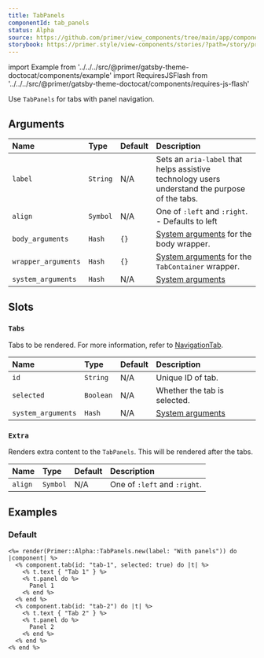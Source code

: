 ```yaml
---
title: TabPanels
componentId: tab_panels
status: Alpha
source: https://github.com/primer/view_components/tree/main/app/components/primer/alpha/tab_panels.rb
storybook: https://primer.style/view-components/stories/?path=/story/primer-alpha-tab-panels
---
```


import Example from '../../../src/@primer/gatsby-theme-doctocat/components/example'
import RequiresJSFlash from '../../../src/@primer/gatsby-theme-doctocat/components/requires-js-flash'

<RequiresJSFlash />

<!-- Warning: AUTO-GENERATED file, do not edit. Add code comments to your Ruby instead <3 -->

Use `TabPanels` for tabs with panel navigation.

## Arguments

| Name | Type | Default | Description |
| :- | :- | :- | :- |
| `label` | `String` | N/A | Sets an `aria-label` that helps assistive technology users understand the purpose of the tabs. |
| `align` | `Symbol` | N/A | One of `:left` and `:right`. - Defaults to left |
| `body_arguments` | `Hash` | `{}` | [System arguments](/system-arguments) for the body wrapper. |
| `wrapper_arguments` | `Hash` | `{}` | [System arguments](/system-arguments) for the `TabContainer` wrapper. |
| `system_arguments` | `Hash` | N/A | [System arguments](/system-arguments) |

## Slots

### `Tabs`

Tabs to be rendered. For more information, refer to [NavigationTab](/components/navigationtab).

| Name | Type | Default | Description |
| :- | :- | :- | :- |
| `id` | `String` | N/A | Unique ID of tab. |
| `selected` | `Boolean` | N/A | Whether the tab is selected. |
| `system_arguments` | `Hash` | N/A | [System arguments](/system-arguments) |

### `Extra`

Renders extra content to the `TabPanels`. This will be rendered after the tabs.

| Name | Type | Default | Description |
| :- | :- | :- | :- |
| `align` | `Symbol` | N/A | One of `:left` and `:right`. |

## Examples

### Default

<Example src="<tab-container data-view-component='true'>  <div data-view-component='true' class='tabnav'>        <ul role='tablist' aria-label='With panels' data-view-component='true' class='tabnav-tabs'>        <li role='presentation' data-view-component='true' class=' d-inline-flex'>  <button id='tab-1' type='button' role='tab' aria-controls='panel-tab-1' aria-selected='true' data-view-component='true' class='tabnav-tab'>          <span data-view-component='true'>Tab 1</span>    </button></li>        <li role='presentation' data-view-component='true' class=' d-inline-flex'>  <button id='tab-2' type='button' role='tab' aria-controls='panel-tab-2' data-view-component='true' class='tabnav-tab'>          <span data-view-component='true'>Tab 2</span>    </button></li></ul>    </div>    <div id='panel-tab-1' role='tabpanel' tabindex='0' aria-labelledby='tab-1' data-view-component='true'>      Panel 1</div>    <div id='panel-tab-2' role='tabpanel' tabindex='0' hidden='hidden' aria-labelledby='tab-2' data-view-component='true'>      Panel 2</div></tab-container>" />

```erb
<%= render(Primer::Alpha::TabPanels.new(label: "With panels")) do |component| %>
  <% component.tab(id: "tab-1", selected: true) do |t| %>
    <% t.text { "Tab 1" } %>
    <% t.panel do %>
      Panel 1
    <% end %>
  <% end %>
  <% component.tab(id: "tab-2") do |t| %>
    <% t.text { "Tab 2" } %>
    <% t.panel do %>
      Panel 2
    <% end %>
  <% end %>
<% end %>
```
